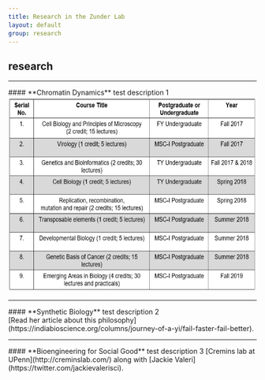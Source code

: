 ```yaml
---
title: Research in the Zunder Lab
layout: default
group: research
---
```

<h2><b>research</b></h2>

<hr>
#### **Chromatin Dynamics**
test description 1 <br>
<img src="/static/img/teaching courses.jpg" alt="List of Courses" style="width:600px;height:396px;">
<hr>
#### **Synthetic Biology**
test description 2 <br>
[Read her article about this philosophy](https://indiabioscience.org/columns/journey-of-a-yi/fail-faster-fail-better).
<hr>
#### **Bioengineering for Social Good**
test description 3 [Cremins lab at UPenn](http://creminslab.com/) along with [Jackie Valeri](https://twitter.com/jackievalerisci).
